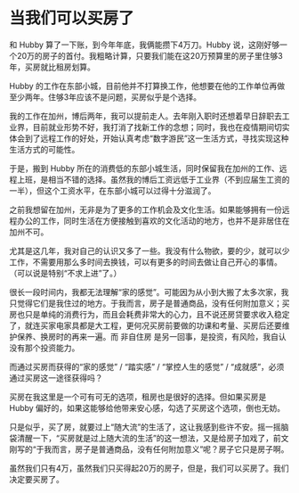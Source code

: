 # 当我们可以买房了








和 Hubby 算了一下账，到今年年底，我俩能攒下4万刀。Hubby 说，这刚好够一个20万的房子的首付。我粗略计算，只要我们能在这20万预算里的房子里住够3年，买房就比租房划算。










Hubby 的工作在东部小城，目前他并不打算换工作，他想要在他的工作单位再做至少两年。住够3年应该不是问题，买房似乎是个选择。










我的工作在加州，博后两年，我可以提前走人。去年刚入职时还想着早日辞职去工业界，目前就业形势不好，我打消了找新工作的念想；同时，我也在疫情期间切实体会到了远程工作的好处，开始认真考虑“数字游民”这一生活方式，寻找实现这种生活方式的可能性。










于是，搬到 Hubby 所在的消费低的东部小城生活，同时保留我在加州的工作、远程上班，是相当不错的选择。虽然我的博后工资远低于工业界（不到应届生工资的一半），但这个工资水平，在东部小城可以过得十分滋润了。










之前我想留在加州，无非是为了更多的工作机会及文化生活。如果能够拥有一份远程办公的工作，同时生活在方便接触到喜欢的文化活动的地方，也并不是非居住在加州不可。










尤其是这几年，我对自己的认识又多了一些。我没有什么物欲，要的少，就可以少工作，不需要用那么多时间去换钱，可以有更多的时间去做让自己开心的事情。（可以说是特别“不求上进”了。）










很长一段时间内，我都无法理解“家的感觉”。可能因为从小到大搬了太多次家，我只觉得它们是我住过的地方。于我而言，房子是普通商品，没有任何附加意义；买房也只是单纯的消费行为，而且会耗费非常大的心力，且不说还房贷要求收入稳定了，就连买家电家具都是大工程，更何况买房前要做的功课和考量、买房后还要维护保养、换房时的再来一遍。而 非自住房 是另一回事，是投资，有风险，我自认没有那个投资能力。










而通过买房而获得的“家的感觉” / “踏实感” / “掌控人生的感觉” / “成就感”，必须通过买房这一途径获得吗？










买房在我这里是一个可有可无的选项，租房也是很好的选择。但如果买房是 Hubby 偏好的，如果这能够给他带来安心感，勾选了买房这个选项，倒也无妨。










只是似乎，买了房，就要过上“随大流”的生活了，这让我感到些许不安。摇一摇脑袋清醒一下，“买房就是过上随大流的生活”的这一想法，又是给房子加戏了，前文刚写的“于我而言，房子是普通商品，没有任何附加意义”呢？房子它只是房子啊。










虽然我们只有4万，虽然我们只买得起20万的房子，但是，我们可以买房了。我们决定要买房了。
















